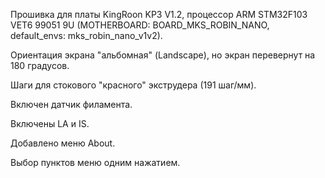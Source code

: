 Прошивка для платы KingRoon KP3 V1.2, процессор ARM STM32F103 VET6 99051 9U (MOTHERBOARD: BOARD_MKS_ROBIN_NANO, default_envs: mks_robin_nano_v1v2).

Ориентация экрана "альбомная" (Landscape), но экран перевернут на 180 градусов.

Шаги для стокового "красного" экструдера (191 шаг/мм).

Включен датчик филамента.

Включены LA и IS.

Добавлено меню About.

Выбор пунктов меню одним нажатием.

